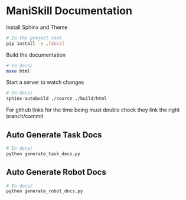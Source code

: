 # ManiSkill Documentation

Install Sphinx and Theme

```bash
# In the project root
pip install -e .[docs]
```

Build the documentation

```bash
# In docs/
make html
```

Start a server to watch changes

```bash
# In docs/
sphinx-autobuild ./source ./build/html
```


For github links for the time being must double check they link the right branch/commit

## Auto Generate Task Docs

```bash
# In docs/
python generate_task_docs.py
```

## Auto Generate Robot Docs

```bash
# In docs/
python generate_robot_docs.py
```
